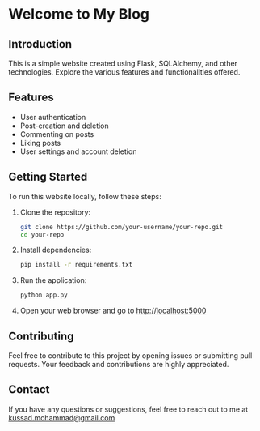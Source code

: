 # Welcome to My Blog

## Introduction
This is a simple website created using Flask, SQLAlchemy, and other technologies. Explore the various features and functionalities offered.

## Features
- User authentication
- Post-creation and deletion
- Commenting on posts
- Liking posts
- User settings and account deletion

## Getting Started
To run this website locally, follow these steps:

1. Clone the repository:
   ```bash
   git clone https://github.com/your-username/your-repo.git
   cd your-repo
   ```

2. Install dependencies:
   ```bash
   pip install -r requirements.txt
   ```

3. Run the application:
   ```bash
   python app.py
   ```

4. Open your web browser and go to [http://localhost:5000](http://localhost:5000)

## Contributing
Feel free to contribute to this project by opening issues or submitting pull requests. Your feedback and contributions are highly appreciated.

## Contact
If you have any questions or suggestions, feel free to reach out to me at kussad.mohammad@gmail.com 
